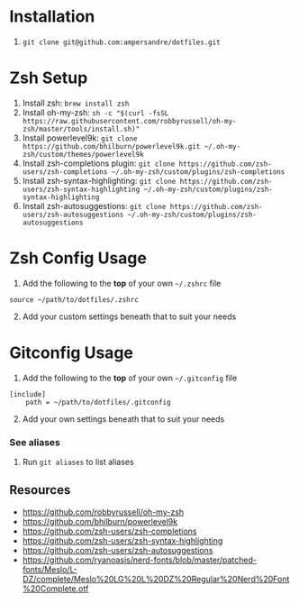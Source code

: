 # Installation
1. `git clone git@github.com:ampersandre/dotfiles.git`

# Zsh Setup
1. Install zsh: `brew install zsh`
2. Install oh-my-zsh: `sh -c "$(curl -fsSL https://raw.githubusercontent.com/robbyrussell/oh-my-zsh/master/tools/install.sh)"`
3. Install powerlevel9k: `git clone https://github.com/bhilburn/powerlevel9k.git ~/.oh-my-zsh/custom/themes/powerlevel9k`
4. Install zsh-completions plugin: `git clone https://github.com/zsh-users/zsh-completions ~/.oh-my-zsh/custom/plugins/zsh-completions`
5. Install zsh-syntax-highlighting: `git clone https://github.com/zsh-users/zsh-syntax-highlighting ~/.oh-my-zsh/custom/plugins/zsh-syntax-highlighting`
6. Install zsh-autosuggestions: `git clone https://github.com/zsh-users/zsh-autosuggestions ~/.oh-my-zsh/custom/plugins/zsh-autosuggestions`

# Zsh Config Usage
1. Add the following to the **top** of your own `~/.zshrc` file
```
source ~/path/to/dotfiles/.zshrc
```
2. Add your custom settings beneath that to suit your needs

# Gitconfig Usage
1. Add the following to the **top** of your own `~/.gitconfig` file
```
[include]
    path = ~/path/to/dotfiles/.gitconfig
```
2. Add your own settings beneath that to suit your needs

### See aliases
1. Run `git aliases` to list aliases


## Resources
- https://github.com/robbyrussell/oh-my-zsh
- https://github.com/bhilburn/powerlevel9k
- https://github.com/zsh-users/zsh-completions
- https://github.com/zsh-users/zsh-syntax-highlighting
- https://github.com/zsh-users/zsh-autosuggestions
- https://github.com/ryanoasis/nerd-fonts/blob/master/patched-fonts/Meslo/L-DZ/complete/Meslo%20LG%20L%20DZ%20Regular%20Nerd%20Font%20Complete.otf


